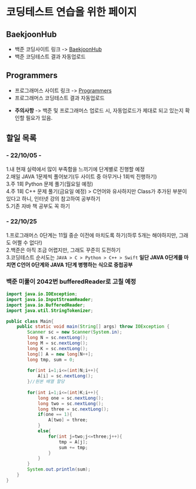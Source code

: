 # 코딩테스트 연습을 위한 페이지

## BaekjoonHub
* 백준 코딩사이트 링크 -> [BaekjoonHub](https://github.com/BaekjoonHub/BaekjoonHub)  
* 백준 코딩테스트 결과 자동업로드  
  
## Programmers
* 프로그래머스 사이트 링크 -> [Programmers](https://programmers.co.kr)  
* 프로그래머스 코딩테스트 결과 자동업로드 

- __주의사항__ -> 백준 및 프로그래머스 업로드 시, 자동업로드가 제대로 되고 있는지 확인할 필요가 있음.
  
## 할일 목록
  ### - 22/10/05 -
   1.내 현재 실력에서 많이 부족함을 느끼기에 단계별로 진행할 예정  
   2.매일 JAVA 1문제씩 풀어보기(두 사이트 중 아무거나 1회씩 진행하기)  
   3.주 1회 Python 문제 풀기(월요일 예정)  
   4.주 1회 C++ 문제 풀기(금요일 예정) > C언어와 유사하지만 Class가 추가된 부분이 있다고 하니, 인터넷 강의 참고하여 공부하기  
   5.기존 자바 책 공부도 꼭 하기  
    
  ### - 22/10/25
   1.프로그래머스 0단계는 11월 중순 이전에 마치도록 하기(하루 5개는 해야하지만, 그래도 어쩔 수 없다!)  
   2.백준은 아직 조금 어렵지만, 그래도 꾸준히 도전하기  
   3.코딩테스트 순서도는 `JAVA > C > Python > C++ > Swift` __일단 JAVA 0단계를 마치면 C언어 0단계와 JAVA 1단계 병행하는 식으로 중첩공부__

   ### 백준 미풀이 2042번 bufferedReader로 고칠 예정
```JAVA
import java.io.IOException;
import java.io.InputStreamReader;
import java.io.BufferedReader;
import java.util.StringTokenizer;

public class Main{
    public static void main(String[] args) throw IOException {
        Scanner sc = new Scanner(System.in);
        long N = sc.nextLong();
        long M = sc.nextLong();
        long K = sc.nextLong();
        long[] A = new long[N++];
        long tmp, sum = 0;
        
        for(int i=1;i<=(int)N;i++){
            A[i] = sc.nextLong();
        }//원본 배열 할당
        
        for(int i=1;i<=(int)K;i++){
            long one = sc.nextLong();
            long two = sc.nextLong();
            long three = sc.nextLong();
            if(one == 1){
                A[two] = three;
            }
            else{
                for(int j=two;j<=three;j++){
                    tmp = A[j];
                    sum += tmp;
                }
            }
        }
        System.out.println(sum);
    }
}
```
